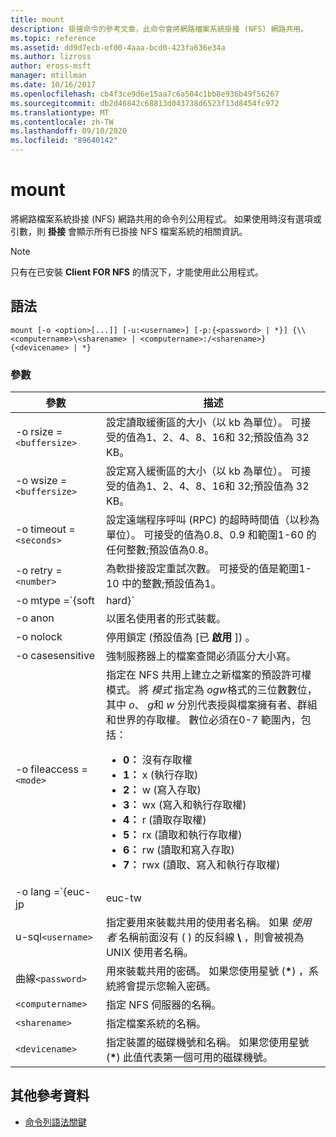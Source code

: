 ```yaml
---
title: mount
description: 掛接命令的參考文章，此命令會將網路檔案系統掛接 (NFS) 網路共用。
ms.topic: reference
ms.assetid: dd9d7ecb-ef00-4aaa-bcd0-423fa636e34a
ms.author: lizross
author: eross-msft
manager: mtillman
ms.date: 10/16/2017
ms.openlocfilehash: cb4f3ce9d6e15aa7c6a504c1bb8e936b49f56267
ms.sourcegitcommit: db2d46842c68813d043738d6523f13d8454fc972
ms.translationtype: MT
ms.contentlocale: zh-TW
ms.lasthandoff: 09/10/2020
ms.locfileid: "89640142"
---
```

# <a name="mount"></a>mount

將網路檔案系統掛接 (NFS) 網路共用的命令列公用程式。 如果使用時沒有選項或引數，則 **掛接** 會顯示所有已掛接 NFS 檔案系統的相關資訊。

> [!NOTE]
> 只有在已安裝 **Client FOR NFS** 的情況下，才能使用此公用程式。

## <a name="syntax"></a>語法

```
mount [-o <option>[...]] [-u:<username>] [-p:{<password> | *}] {\\<computername>\<sharename> | <computername>:/<sharename>} {<devicename> | *}
```

### <a name="parameters"></a>參數

| 參數  | 描述 |
| ---------- | ----------- |
| -o rsize =`<buffersize>` | 設定讀取緩衝區的大小（以 kb 為單位）。 可接受的值為1、2、4、8、16和 32;預設值為 32 KB。 |
| -o wsize =`<buffersize>` | 設定寫入緩衝區的大小（以 kb 為單位）。 可接受的值為1、2、4、8、16和 32;預設值為 32 KB。 |
| -o timeout =`<seconds>` | 設定遠端程序呼叫 (RPC) 的超時時間值（以秒為單位）。 可接受的值為0.8、0.9 和範圍1-60 的任何整數;預設值為0.8。 |
| -o retry =`<number>` | 為軟掛接設定重試次數。 可接受的值是範圍1-10 中的整數;預設值為1。 |
| -o mtype =`{soft|hard}` | 設定 NFS 共用的掛接類型。 根據預設，Windows 會使用軟掛接。 當發生連線問題時，可更輕鬆地執行軟掛接的時間;不過，若要減少 NFS 伺服器重新開機期間的 i/o 中斷情形，我們建議使用硬掛接。|
| -o anon | 以匿名使用者的形式裝載。 |
| -o nolock | 停用鎖定 (預設值為 [已 **啟用** ]) 。 |
| -o casesensitive | 強制服務器上的檔案查閱必須區分大小寫。 |
| -o fileaccess =`<mode>` | 指定在 NFS 共用上建立之新檔案的預設許可權模式。 將 *模式* 指定為 *ogw*格式的三位數數位，其中 *o*、 *g*和 *w* 分別代表授與檔案擁有者、群組和世界的存取權。 數位必須在0-7 範圍內，包括：<ul><li>**0：** 沒有存取權</li><li>**1：** x (執行存取) </li><li>**2：** w (寫入存取) </li><li>**3：** wx (寫入和執行存取權) </li><li>**4：** r (讀取存取權) </li><li>**5：** rx (讀取和執行存取權) </li><li>**6：** rw (讀取和寫入存取) </li><li>**7：** rwx (讀取、寫入和執行存取權) </li></ul> |
| -o lang =`{euc-jp|euc-tw|euc-kr|shift-jis|Big5|Ksc5601|Gb2312-80|Ansi)` | 指定要在 NFS 共用上設定的語言編碼。 您只能在共用上使用一種語言。 這個值可以包含下列任何值：<ul><li>**euc-jp：** 日語</li><li>**euc-幼圓：** 中文</li><li>**euc-kr：** 朝鮮語</li><li>shift-jis **：** 日語</li><li>**Big5：** 中文</li><li>**Ksc5601：** 朝鮮語</li><li>**Gb2312-80：** 簡體中文</li><li>**Ansi：** ANSI 編碼</li></ul> |
| u-sql`<username>` | 指定要用來裝載共用的使用者名稱。 如果 *使用者* 名稱前面沒有 ( ) 的反斜線 **\\** ，則會被視為 UNIX 使用者名稱。 |
| 曲線`<password>` | 用來裝載共用的密碼。 如果您使用星號 (**&#42;**) ，系統將會提示您輸入密碼。 |
| `<computername>` | 指定 NFS 伺服器的名稱。 |
| `<sharename>` | 指定檔案系統的名稱。 |
| `<devicename>` | 指定裝置的磁碟機號和名稱。 如果您使用星號 (**&#42;**) 此值代表第一個可用的磁碟機號。 |

## <a name="additional-references"></a>其他參考資料

- [命令列語法關鍵](command-line-syntax-key.md)
